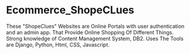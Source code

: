 # Ecommerce_ShopeCLues
These "ShopeClues" Websites are Online Portals with user authentication and an admin app. That Provide Online Shopping Of Different Things. Strong knowledge of Content Management System, DB2. Uses The Tools are Django, Python, Html, CSS, Javascript.
